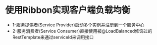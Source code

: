 # 使用Ribbon实现客户端负载均衡
* 1-服务提供者(Service Provider)启动多个实例并注册到一个服务中心
* 2-服务消费者(Service Consumer)直接使用被@LoadBalanced修饰过的RestTemplate来通过serviceId来调用接口
